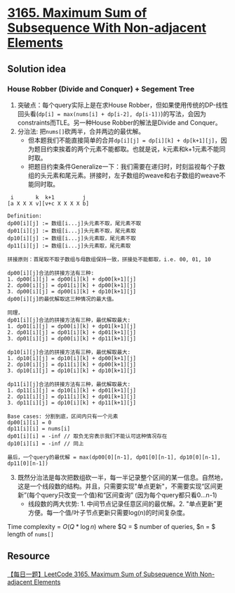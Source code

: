 # [3165. Maximum Sum of Subsequence With Non-adjacent Elements](https://leetcode.com/problems/maximum-sum-of-subsequence-with-non-adjacent-elements/description/)

## Solution idea
### House Robber (Divide and Conquer) + Segement Tree
1. 突破点：每个query实际上是在求House Robber，但如果使用传统的DP-线性回头看(`dp[i] = max(nums[i] + dp[i-2], dp[i-1])`)的写法，会因为constraints而TLE。另一种House Robber的解法是Divide and Conquer。
2. 分治法: 把`nums[]`砍两半，合并两边的最优解。
    - 但本题我们不能直接简单的合并`dp[i][j] = dp[i][k] + dp[k+1][j]`，因为题目约束挨着的两个元素不能都取。也就是说，k元素和k+1元素不能同时取。
    - 把题目约束条件Generalize一下：我们需要在递归时，时刻监视每个子数组的头元素和尾元素。拼接时，左子数组的weave和右子数组的weave不能同时取。
```
 i       k  k+1         j
[a X X X v][v+c X X X X b]

Definition:
dp00[i][j] := 数组[i...j]头元素不取，尾元素不取
dp01[i][j] := 数组[i...j]头元素不取，尾元素取
dp10[i][j] := 数组[i...j]头元素取，尾元素不取
dp11[i][j] := 数组[i...j]头元素取，尾元素取

拼接原则：首尾取不取子数组与母数组保持一致，拼接处不能都取，i.e. 00, 01, 10

dp00[i][j]合法的拼接方法有三种:
1. dp00[i][j] = dp00[i][k] + dp00[k+1][j]
2. dp00[i][j] = dp01[i][k] + dp00[k+1][j]
3. dp00[i][j] = dp00[i][k] + dp10[k+1][j]
dp00[i][j]的最优解取这三种情况的最大值。

同理，
dp01[i][j]合法的拼接方法有三种，最优解取最大:
1. dp01[i][j] = dp00[i][k] + dp01[k+1][j]
2. dp01[i][j] = dp01[i][k] + dp01[k+1][j]
3. dp01[i][j] = dp00[i][k] + dp11[k+1][j]

dp10[i][j]合法的拼接方法有三种，最优解取最大:
1. dp10[i][j] = dp10[i][k] + dp00[k+1][j]
2. dp10[i][j] = dp11[i][k] + dp00[k+1][j]
3. dp10[i][j] = dp10[i][k] + dp10[k+1][j]

dp11[i][j]合法的拼接方法有三种，最优解取最大:
1. dp11[i][j] = dp10[i][k] + dp01[k+1][j]
2. dp11[i][j] = dp11[i][k] + dp01[k+1][j]
3. dp11[i][j] = dp10[i][k] + dp11[k+1][j]

Base cases: 分割到底，区间内只有一个元素
dp00[i][i] = 0
dp11[i][i] = nums[i]
dp01[i][i] = -inf // 取负无穷表示我们不能认可这种情况存在
dp10[i][i] = -inf // 同上

最后，一个query的最优解 = max(dp00[0][n-1], dp01[0][n-1], dp10[0][n-1], dp11[0][n-1])
```
3. 既然分治法是每次把数组砍一半，每一半记录整个区间的某一信息。自然地，这是一个线段数的结构。并且，只需要实现"单点更新"，不需要实现“区间更新”(每个query只改变一个值)和“区间查询” (因为每个query都只看0...n-1)
    - 线段数的两大优势: 1. 中间节点记录任意区间的最优解。2. "单点更新"更方便。每一个值/叶子节点更新只需要log(n)的时间复杂度。

Time complexity = $O(Q*\log n)$ where $Q = $ number of queries, $n = $ length of `nums[]`

## Resource
[【每日一题】LeetCode 3165. Maximum Sum of Subsequence With Non-adjacent Elements](https://www.youtube.com/watch?v=AzzaHQKkwnM&t=1502s&ab_channel=HuifengGuan)